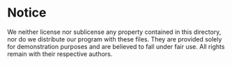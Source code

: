 # Notice
We neither license nor sublicense any property contained in this directory, nor do we distribute our program with these files.
They are provided solely for demonstration purposes and are believed to fall under fair use.
All rights remain with their respective authors.
